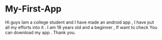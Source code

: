 # My-First-App
Hi guys Iam a college student and I have made an android app , I have put all my efforts into it . I am 18 years old and a beginner , If want to check You can download my app . Thank you.
